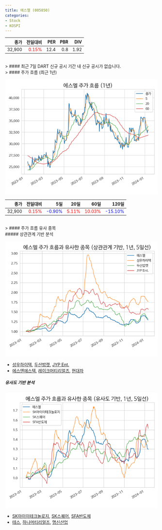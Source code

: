 ```yaml
---
title: 에스엘 (005850)
categories:
- Stock
- KOSPI
---
```


|종가|전일대비|PER|PBR|DIV|
|---:|-------:|--:|--:|--:|
|32,900|<span style="color: red">0.15%</span>|12.4|0.8|1.92|

<!-- more -->

<br>
> #### 최근 7일 DART 신규 공시
기간 내 신규 공시가 없습니다.

<br>
> #### 주가 흐름 (최근 1년)

![005850](/assets/images/stock/005850.png)

|종가|전일대비|5일|20일|60일|120일|
|---:|-------:|--:|---:|---:|----:|
|32,900|<span style="color: red">0.15%</span>|<span style="color: blue">-0.90%</span>|<span style="color: red">5.11%</span>|<span style="color: red">10.03%</span>|<span style="color: blue">-15.10%</span>|

<br>
> #### 주가 흐름 유사 종목
<br>
##### 상관관계 기반 분석

![005850](/assets/images/stock/005850_corr.png)
- [성우하이텍](/015750/), [두산밥캣](/241560/), [JYP Ent.](/035900/)
- [에스앤에스텍](/101490/), [레이크머티리얼즈](/281740/), [현대차](/005380/)

##### 유사도 기반 분석

![005850](/assets/images/stock/005850_sim.png)
- [SK아이이테크놀로지](/361610/), [SK스퀘어](/402340/), [SFA반도체](/036540/)
- [테스](/095610/), [하나머티리얼즈](/166090/), [명신산업](/009900/)